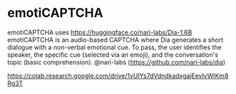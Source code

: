 # emotiCAPTCHA
emotiCAPTCHA uses https://huggingface.co/nari-labs/Dia-1.6B emotiCAPTCHA is an audio-based CAPTCHA where Dia generates a short dialogue with a non-verbal emotional cue. To pass, the user identifies the speaker, the specific cue (selected via an emoji), and the conversation's topic (basic comprehension).
@nari-labs (https://github.com/nari-labs/dia)

https://colab.research.google.com/drive/1vUIYs7dVdndkadxgajEevIvWIKm8Rg3T
